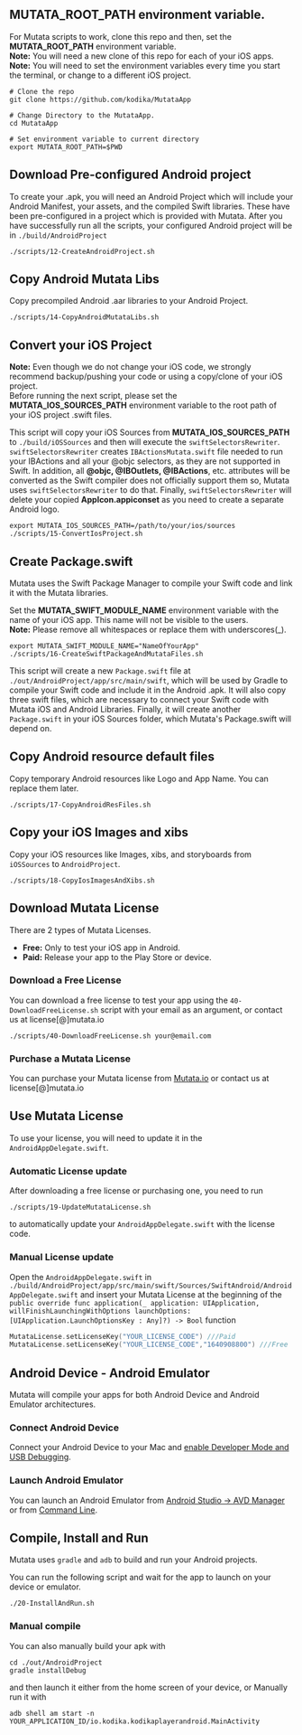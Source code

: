 ## MUTATA_ROOT_PATH environment variable.
For Mutata scripts to work, clone this repo and then, set the __MUTATA_ROOT_PATH__ environment variable.  
__Note:__ You will need a new clone of this repo for each of your iOS apps.  
__Note:__ You will need to set the environment variables every time you start the terminal, or change to a different iOS project.
```console
# Clone the repo
git clone https://github.com/kodika/MutataApp

# Change Directory to the MutataApp.
cd MutataApp

# Set environment variable to current directory
export MUTATA_ROOT_PATH=$PWD
```

## Download Pre-configured Android project

To create your .apk, you will need an Android Project which will include your Android Manifest, your assets, and the compiled Swift libraries. These have been pre-configured in a project which is provided with Mutata.  After you have successfully run all the scripts, your configured Android project will be in `./build/AndroidProject`

```console
./scripts/12-CreateAndroidProject.sh
```

## Copy Android Mutata Libs
Copy precompiled Android .aar libraries to your Android Project.
```console
./scripts/14-CopyAndroidMutataLibs.sh
```

## Convert your iOS Project
__Note:__ Even though we do not change your iOS code, we strongly recommend backup/pushing your code or using a copy/clone of your iOS project.  
Before running the next script, please set the **MUTATA_IOS_SOURCES_PATH** environment variable to the root path of your iOS project .swift files.

This script will copy your iOS Sources from **MUTATA_IOS_SOURCES_PATH** to `./build/iOSSources` and then will execute the `swiftSelectorsRewriter`.
`swiftSelectorsRewriter` creates `IBActionsMutata.swift` file needed to run your IBActions and all your @objc selectors, as they are not supported in Swift.
In addition, all __@objc, @IBOutlets, @IBActions__, etc. attributes will be converted as the Swift compiler does not officially support them so, Mutata uses `swiftSelectorsRewriter` to do that.
Finally, `swiftSelectorsRewriter` will delete your copied __AppIcon.appiconset__ as you need to create a separate Android logo.

```console
export MUTATA_IOS_SOURCES_PATH=/path/to/your/ios/sources
./scripts/15-ConvertIosProject.sh
```

## Create Package.swift
Mutata uses the Swift Package Manager to compile your Swift code and link it with the Mutata libraries.

Set the __MUTATA_SWIFT_MODULE_NAME__ environment variable with the name of your iOS app. This name will not be visible to the users.   
__Note:__ Please remove all whitespaces or replace them with underscores(_).
```console
export MUTATA_SWIFT_MODULE_NAME="NameOfYourApp"
./scripts/16-CreateSwiftPackageAndMutataFiles.sh
```
This script will create a new `Package.swift` file at `./out/AndroidProject/app/src/main/swift`, which will be used by Gradle to compile your Swift code and include it in the Android .apk.
It will also copy three swift files, which are necessary to connect your Swift code with Mutata iOS and Android Libraries.
Finally, it will create another `Package.swift` in your iOS Sources folder, which Mutata's Package.swift will depend on.


## Copy Android resource default files
Copy temporary Android resources like Logo and App Name. You can replace them later.
```console
./scripts/17-CopyAndroidResFiles.sh
```


## Copy your iOS Images and xibs
Copy your iOS resources like Images, xibs, and storyboards from `iOSSources` to `AndroidProject`.
```console
./scripts/18-CopyIosImagesAndXibs.sh
```

## Download Mutata License
There are 2 types of Mutata Licenses.
- __Free:__ Only to test your iOS app in Android.
- __Paid:__ Release your app to the Play Store or device.

### Download a Free License
You can download a free license to test your app using the `40-DownloadFreeLicense.sh` script with your email as an argument, or contact us at license[@]mutata.io
```console
./scripts/40-DownloadFreeLicense.sh your@email.com
```

### Purchase a Mutata License
You can purchase your Mutata license from [Mutata.io](https://mutata.io/#pricing) or contact us at license[@]mutata.io

## Use Mutata License
To use your license, you will need to update it in the `AndroidAppDelegate.swift`.

### Automatic License update
After downloading a free license or purchasing one, you need to run
```console
./scripts/19-UpdateMutataLicense.sh
```
to automatically update your `AndroidAppDelegate.swift` with the license code.

### Manual License update
Open the `AndroidAppDelegate.swift` in `./build/AndroidProject/app/src/main/swift/Sources/SwiftAndroid/AndroidAppDelegate.swift` and insert your Mutata License at the beginning of the
`public override func application(_ application: UIApplication, willFinishLaunchingWithOptions launchOptions: [UIApplication.LaunchOptionsKey : Any]?) -> Bool` function

```Swift
MutataLicense.setLicenseKey("YOUR_LICENSE_CODE") ///Paid
MutataLicense.setLicenseKey("YOUR_LICENSE_CODE","1640908800") ///Free
```

## Android Device - Android Emulator
Mutata will compile your apps for both Android Device and Android Emulator architectures.

### Connect Android Device
Connect your Android Device to your Mac and [enable Developer Mode and USB Debugging](https://developer.android.com/studio/run/device).

### Launch Android Emulator
You can launch an Android Emulator from [Android Studio -> AVD Manager](https://developer.android.com/studio/run/emulator) or from [Command Line](https://developer.android.com/studio/run/emulator-commandline).

## Compile, Install and Run
Mutata uses `gradle` and `adb` to build and run your Android projects.

You can run the following script and wait for the app to launch on your device or emulator.
```console
./20-InstallAndRun.sh
```

### Manual compile
You can also manually build your apk with
```console
cd ./out/AndroidProject
gradle installDebug
```
and then launch it either from the home screen of your device, or Manually run it with
```console
adb shell am start -n YOUR_APPLICATION_ID/io.kodika.kodikaplayerandroid.MainActivity
```
